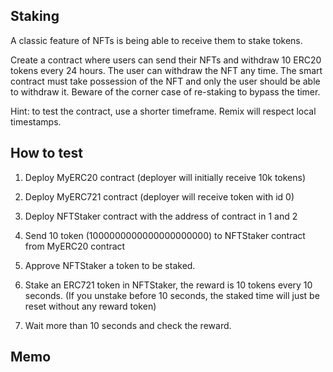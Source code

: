 ## Staking

A classic feature of NFTs is being able to receive them to stake tokens.

Create a contract where users can send their NFTs and withdraw 10 ERC20 tokens every 24 hours. The user can withdraw the NFT any time. The smart contract must take possession of the NFT and only the user should be able to withdraw it. Beware of the corner case of re-staking to bypass the timer.

Hint: to test the contract, use a shorter timeframe. Remix will respect local timestamps.

## How to test

1. Deploy MyERC20 contract (deployer will initially receive 10k tokens)

2. Deploy MyERC721 contract (deployer will receive token with id 0)

3. Deploy NFTStaker contract with the address of contract in 1 and 2

4. Send 10 token (1000000000000000000000) to NFTStaker contract from MyERC20 contract

5. Approve NFTStaker a token to be staked.

6. Stake an ERC721 token in NFTStaker, the reward is 10 tokens every 10 seconds.
   (If you unstake before 10 seconds, the staked time will just be reset without any reward token)

7. Wait more than 10 seconds and check the reward.

## Memo
